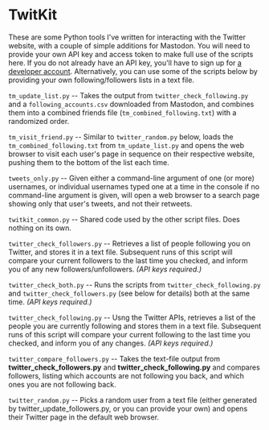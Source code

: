 # TwitKit

These are some Python tools I've written for interacting with the Twitter website, with a couple of simple additions for Mastodon. You will need to provide your own API key and access token to make full use of the scripts here. If you do not already have an API key, you'll have to sign up for [a developer account](https://developer.twitter.com/en/docs/twitter-api/getting-started/getting-access-to-the-twitter-api). Alternatively, you can use some of the scripts below by providing your own following/followers lists in a text file.

`tm_update_list.py` -- Takes the output from `twitter_check_following.py` and a `following_accounts.csv` downloaded from Mastodon, and combines them into a combined friends file (`tm_combined_following.txt`) with a randomized order.

`tm_visit_friend.py` -- Similar to `twitter_random.py` below, loads the `tm_combined_following.txt` from `tm_update_list.py` and opens the web browser to visit each user's page in sequence on their respective website, pushing them to the bottom of the list each time.

`tweets_only.py` -- Given either a command-line argument of one (or more) usernames, or individual usernames typed one at a time in the console if no command-line argument is given, will open a web browser to a search page showing only that user's tweets, and not their retweets.

`twitkit_common.py` -- Shared code used by the other script files. Does nothing on its own.

`twitter_check_followers.py` -- Retrieves a list of people following you on Twitter, and stores it in a text file. Subsequent runs of this script will compare your current followers to the last time you checked, and inform you of any new followers/unfollowers. *(API keys required.)*

`twitter_check_both.py` -- Runs the scripts from `twitter_check_following.py` and `twitter_check_followers.py` (see below for details) both at the same time. *(API keys required.)*

`twitter_check_following.py` -- Usng the Twitter APIs, retrieves a list of the people you are currently following and stores them in a text file. Subsequent runs of this script will compare your current following to the last time you checked, and inform you of any changes. *(API keys required.)*

`twitter_compare_followers.py` -- Takes the text-file output from **twitter_check_followers.py** and **twitter_check_following.py** and compares followers, listing which accounts are not following you back, and which ones you are not following back.

`twitter_random.py` -- Picks a random user from a text file (either generated by twitter_update_followers.py, or you can provide your own) and opens their Twitter page in the default web browser.
